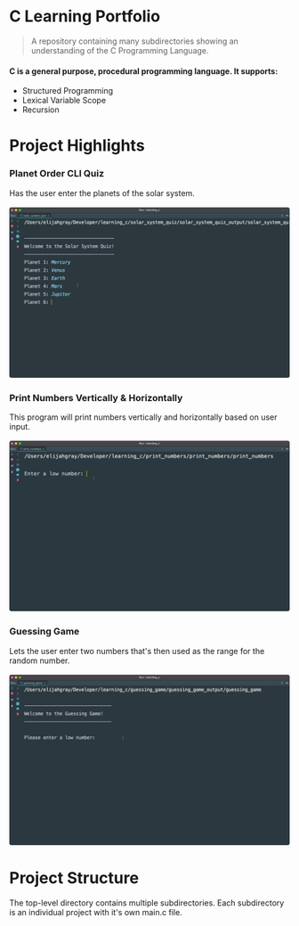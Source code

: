 # C Learning Portfolio
> A repository containing many subdirectories showing an understanding of the C Programming Language.

#### C is a general purpose, procedural programming language. It supports:
* Structured Programming
* Lexical Variable Scope
* Recursion

# Project Highlights

### Planet Order CLI Quiz  
Has the user enter the planets of the solar system.  
<br>
![](solar-system.gif)  

### Print Numbers Vertically & Horizontally  
This program will print numbers vertically and horizontally based on user input.  
<br>
![](print-numbers.gif)  

### Guessing Game  
Lets the user enter two numbers that's then used as the range for the random number.  
<br>
![](guessing-game.gif)  


# Project Structure
The top-level directory contains multiple subdirectories. Each subdirectory is an individual project with it's own main.c file.  